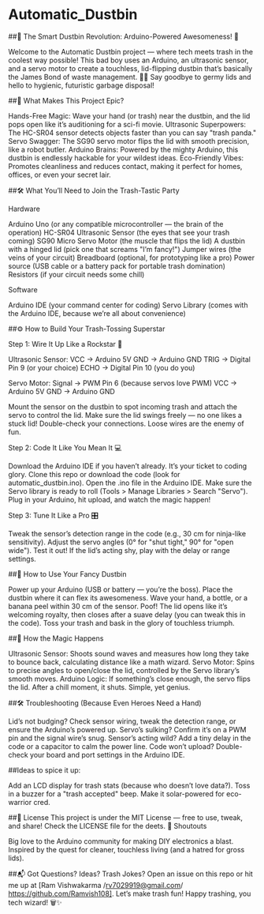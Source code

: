# Automatic_Dustbin


##🚮 The Smart Dustbin Revolution: Arduino-Powered Awesomeness! 🚀

Welcome to the Automatic Dustbin project — where tech meets trash in the coolest way possible! This bad boy uses an Arduino, an ultrasonic sensor, and a servo motor to create a touchless, lid-flipping dustbin that’s basically the James Bond of waste management. 🕵️‍♂️ Say goodbye to germy lids and hello to hygienic, futuristic garbage disposal!

##🌟 What Makes This Project Epic?

Hands-Free Magic: Wave your hand (or trash) near the dustbin, and the lid pops open like it’s auditioning for a sci-fi movie.
Ultrasonic Superpowers: The HC-SR04 sensor detects objects faster than you can say "trash panda."
Servo Swagger: The SG90 servo motor flips the lid with smooth precision, like a robot butler.
Arduino Brains: Powered by the mighty Arduino, this dustbin is endlessly hackable for your wildest ideas.
Eco-Friendly Vibes: Promotes cleanliness and reduces contact, making it perfect for homes, offices, or even your secret lair.

##🛠️ What You’ll Need to Join the Trash-Tastic Party


Hardware

Arduino Uno (or any compatible microcontroller — the brain of the operation)
HC-SR04 Ultrasonic Sensor (the eyes that see your trash coming)
SG90 Micro Servo Motor (the muscle that flips the lid)
A dustbin with a hinged lid (pick one that screams "I’m fancy!")
Jumper wires (the veins of your circuit)
Breadboard (optional, for prototyping like a pro)
Power source (USB cable or a battery pack for portable trash domination)
Resistors (if your circuit needs some chill)


Software


Arduino IDE (your command center for coding)
Servo Library (comes with the Arduino IDE, because we’re all about convenience)

##⚙️ How to Build Your Trash-Tossing Superstar

Step 1: Wire It Up Like a Rockstar 🎸

Ultrasonic Sensor:
VCC → Arduino 5V
GND → Arduino GND
TRIG → Digital Pin 9 (or your choice)
ECHO → Digital Pin 10 (you do you)



Servo Motor:
Signal → PWM Pin 6 (because servos love PWM)
VCC → Arduino 5V
GND → Arduino GND


Mount the sensor on the dustbin to spot incoming trash and attach the servo to control the lid. Make sure the lid swings freely — no one likes a stuck lid!
Double-check your connections. Loose wires are the enemy of fun.

Step 2: Code It Like You Mean It 💻

Download the Arduino IDE if you haven’t already. It’s your ticket to coding glory.
Clone this repo or download the code (look for automatic_dustbin.ino).
Open the .ino file in the Arduino IDE.
Make sure the Servo library is ready to roll (Tools > Manage Libraries > Search "Servo").
Plug in your Arduino, hit upload, and watch the magic happen!

Step 3: Tune It Like a Pro 🎛️

Tweak the sensor’s detection range in the code (e.g., 30 cm for ninja-like sensitivity).
Adjust the servo angles (0° for "shut tight," 90° for "open wide").
Test it out! If the lid’s acting shy, play with the delay or range settings.

##🎉 How to Use Your Fancy Dustbin


Power up your Arduino (USB or battery — you’re the boss).
Place the dustbin where it can flex its awesomeness.
Wave your hand, a bottle, or a banana peel within 30 cm of the sensor.
Poof! The lid opens like it’s welcoming royalty, then closes after a suave delay (you can tweak this in the code).
Toss your trash and bask in the glory of touchless triumph.

##🧠 How the Magic Happens


Ultrasonic Sensor: Shoots sound waves and measures how long they take to bounce back, calculating distance like a math wizard.
Servo Motor: Spins to precise angles to open/close the lid, controlled by the Servo library’s smooth moves.
Arduino Logic: If something’s close enough, the servo flips the lid. After a chill moment, it shuts. Simple, yet genius.

##🛠️ Troubleshooting (Because Even Heroes Need a Hand)

Lid’s not budging? Check sensor wiring, tweak the detection range, or ensure the Arduino’s powered up.
Servo’s sulking? Confirm it’s on a PWM pin and the signal wire’s snug.
Sensor’s acting wild? Add a tiny delay in the code or a capacitor to calm the power line.
Code won’t upload? Double-check your board and port settings in the Arduino IDE.



##Ideas to spice it up:

Add an LCD display for trash stats (because who doesn’t love data?).
Toss in a buzzer for a "trash accepted" beep.
Make it solar-powered for eco-warrior cred.

##📜 License
This project is under the MIT License — free to use, tweak, and share! Check the LICENSE file for the deets.
🙌 Shoutouts

Big love to the Arduino community for making DIY electronics a blast.
Inspired by the quest for cleaner, touchless living (and a hatred for gross lids).

##📬 Got Questions? Ideas? Trash Jokes?
Open an issue on this repo or hit me up at 
[Ram Vishwakarma /rv7029919@gmail.com/ https://github.com/Ramvish108]. Let’s make trash fun!
Happy trashing, you tech wizard! 🗑️✨

